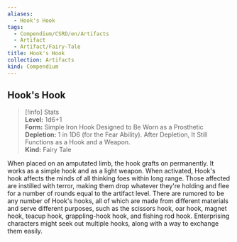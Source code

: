 ```yaml
---
aliases:
  - Hook's Hook
tags:
  - Compendium/CSRD/en/Artifacts
  - Artifact
  - Artifact/Fairy-Tale
title: Hook's Hook
collection: Artifacts
kind: Compendium
---
```

## Hook's Hook  
>[!info] Stats  
> **Level:** 1d6+1  
> **Form:** Simple Iron Hook Designed to Be Worn as a Prosthetic  
> **Depletion:** 1 in 1D6 (for the Fear Ability). After Depletion, It Still Functions as a Hook and a Weapon.  
> **Kind:** Fairy Tale
  
When placed on an amputated limb, the hook grafts on permanently. It works as a simple hook and as a light weapon. When activated, Hook's hook affects the minds of all thinking foes within long range. Those affected are instilled with terror, making them drop whatever they're holding and flee for a number of rounds equal to the artifact level. There are rumored to be any number of Hook's hooks, all of which are made from different materials and serve different purposes, such as the scissors hook, oar hook, magnet hook, teacup hook, grappling-hook hook, and fishing rod hook. Enterprising characters might seek out multiple hooks, along with a way to exchange them easily.